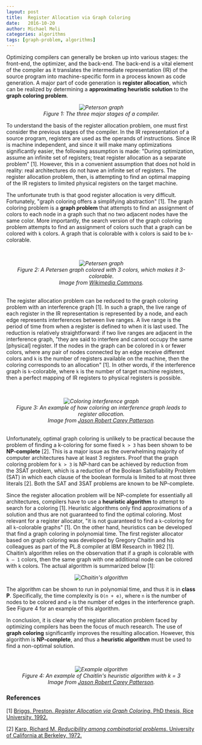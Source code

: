 ```yaml
---
layout: post
title:  Register Allocation via Graph Coloring
date:   2016-10-20
author: Michael Meli
categories: algorithms
tags: [graph-problem, algorithms]
---
```

Optimizing compilers can generally be broken up into various stages: the front-end, the optimizer, and the back-end. The back-end is a vital element of the compiler as it translates the intermediate representation (IR) of the source program into machine-specific form in a process known as code generation. A major part of code generation is **register allocation**, which can be realized by determining a **approximating heuristic solution** to the **graph coloring problem**.

<i><center><img src="http://i.imgur.com/3CasL6C.png" alt="Peterson graph" /> <br/>Figure 1: The three major stages of a compiler.</center></i>

To understand the basis of the register allocation problem, one must first consider the previous stages of the compiler. In the IR representation of a source program, registers are used as the operands of instructions. Since IR is machine independent, and since it will make many optimizations significantly easier, the following assumption is made: "During optimization, assume an infinite set of registers; treat register allocation as a separate problem" [1]. However, this in a convenient assumption that does not hold in reality: real architectures do not have an infinite set of registers. The register allocation problem, then, is attempting to find an optimal mapping of the IR registers to limited physical registers on the target machine.

The unfortunate truth is that good register allocation is very difficult. Fortunately, "graph coloring offers a simplifying abstraction" [1]. The graph coloring problem is a **graph problem** that attempts to find an assignment of colors to each node in a graph such that no two adjacent nodes have the same color. More importantly, the search version of the graph coloring problem attempts to find an assignment of colors such that a graph can be colored with `k` colors. A graph that is colorable with `k` colors is said to be `k`-colorable.

<br/><i><center><img src="https://upload.wikimedia.org/wikipedia/commons/9/90/Petersen_graph_3-coloring.svg" alt="Petersen graph" /> <br/>Figure 2: A Petersen graph colored with 3 colors, which makes it 3-colorable.<br/>Image from <a href="https://commons.wikimedia.org/wiki/File:Petersen_graph_3-coloring.svg">Wikimedia Commons</a>.</center></i><br/>

The register allocation problem can be reduced to the graph coloring problem with an interference graph [1]. In such a graph, the live range of each register in the IR representation is represented by a node, and each edge represents interferences between live ranges. A live range is the period of time from when a register is defined to when it is last used. The reduction is relatively straightforward: if two live ranges are adjacent in the interference graph, "they are said to interfere and cannot occupy the same [physical] register. If the nodes in the graph can be colored in `k` or fewer colors, where any pair of nodes connected by an edge receive different colors and `k` is the number of registers available on the machine, then the coloring corresponds to an allocation" [1]. In other words, if the interference graph is `k`-colorable, where `k` is the number of target machine registers, then a perfect mapping of IR registers to physical registers is possible.

<br/><i><center><img src="http://i.imgur.com/3Gb3qK5.png" alt="Coloring interference graph" /> <br/>Figure 3: An example of how coloring an interference graph leads to register allocation.<br/>Image from <a href="http://www.lighterra.com/papers/graphcoloring/">Jason Robert Carey Patterson</a>.</center></i><br/>

Unfortunately, optimal graph coloring is unlikely to be practical because the problem of finding a k-coloring for some fixed `k > 3` has been shown to be **NP-complete** [2]. This is a major issue as the overwhelming majority of computer architectures have at least 3 registers. Proof that the graph coloring problem for `k > 3` is NP-hard can be achieved by reduction from the 3SAT problem, which is a reduction of the Boolean Satisfiability Problem (SAT) in which each clause of the boolean formula is limited to at most three literals [2]. Both the SAT and 3SAT problems are known to be NP-complete.

Since the register allocation problem will be NP-complete for essentially all architectures, compilers have to use a **heuristic algorithm** to attempt to search for a coloring [1]. Heuristic algorithms only find approximations of a solution and thus are not guaranteed to find the optimal coloring. Most relevant for a register allocator, "it is not guaranteed to find a `k`-coloring for all `k`-colorable graphs" [1]. On the other hand, heuristics can be developed that find a graph coloring in polynomial time. The first register allocator based on graph coloring was developed by Gregory Chaitin and his colleagues as part of the PL.8 compiler at IBM Research in 1982 [1]. Chaitin’s algorithm relies on the observation that if a graph is colorable with `k – 1` colors, then the same graph with one additional node can be colored with `k` colors. The actual algorithm is summarized below [1]:

<i><center><img src="http://i.imgur.com/fknuDUk.png" alt="Chaitin's algorithm" /></center></i>

The algorithm can be shown to run in polynomial time, and thus it is in **class P**. Specifically, the time complexity is `O(n + e)`, where `n` is the number of nodes to be colored and `e` is the number of edges in the interference graph. See Figure 4 for an example of this algorithm.

In conclusion, it is clear why the register allocation problem faced by optimizing compilers has been the focus of much research. The use of **graph coloring** significantly improves the resulting allocation. However, this algorithm is **NP-complete**, and thus a **heuristic algorithm** must be used to find a non-optimal solution.

<br/><i><center><img src="http://i.imgur.com/VADU0Tc.png" alt="Example algorithm" /> <br/>Figure 4: An example of Chaitlin's heuristic algorithm with k = 3<br/>Image from <a href="http://www.lighterra.com/papers/graphcoloring/">Jason Robert Carey Patterson</a>.</center></i>

### References
[1] [Briggs, Preston. *Register Allocation via Graph Coloring*. PhD thesis, Rice University, 1992.](http://www.cs.utexas.edu/users/mckinley/380C/lecs/briggs-thesis-1992.pdf)

[2] [Karp, Richard M. *Reducibility among combinatorial problems*. University of California at
Berkeley, 1972.](https://people.eecs.berkeley.edu/~luca/cs172/karp.pdf)
